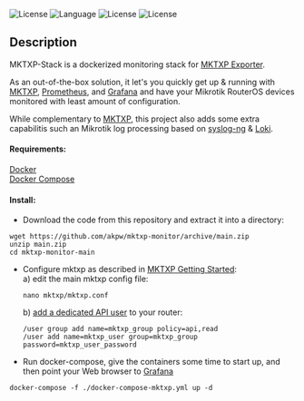 ![License](https://img.shields.io/badge/License-GNU%20GPL-blue.svg)
![Language](https://img.shields.io/badge/docker-%230db7ed.svg)
![License](https://img.shields.io/badge/mikrotik-routeros-orange)
![License](https://img.shields.io/badge/prometheus-exporter-blueviolet)

## Description
MKTXP-Stack is a dockerized monitoring stack for [MKTXP Exporter](https://github.com/akpw/mktxp). 

As an out-of-the-box solution, it let's you quickly get up & running with [MKTXP](https://github.com/akpw/mktxp), [Prometheus](https://prometheus.io/), and [Grafana](https://grafana.com/) and have your Mikrotik RouterOS devices monitored with least amount of configuration. 

While complementary to [MKTXP](https://github.com/akpw/mktxp), this project also adds some extra capabilitis such an Mikrotik log processing based on [syslog-ng](https://www.syslog-ng.com/) & [Loki](https://grafana.com/docs/loki/latest).


#### Requirements:
[Docker](https://docs.docker.com/get-docker/)\
[Docker Compose](https://docs.docker.com/compose/install/)


#### Install:
 - Download the code from this repository and extract it into a directory:
```
wget https://github.com/akpw/mktxp-monitor/archive/main.zip
unzip main.zip
cd mktxp-monitor-main
```

- Configure mktxp as described in [MKTXP Getting Started](https://github.com/akpw/mktxp#getting-started):\
  a) edit the main mktxp config file:
  ```
  nano mktxp/mktxp.conf
  ```

  b) [add a dedicated API user](https://github.com/akpw/mktxp#mikrotik-device-config) to your router:
  ```
  /user group add name=mktxp_group policy=api,read
  /user add name=mktxp_user group=mktxp_group password=mktxp_user_password
  ```

 - Run docker-compose, give the containers some time to start up, and then point your Web browser to [Grafana](http://localhost:3000)
```
docker-compose -f ./docker-compose-mktxp.yml up -d
```

